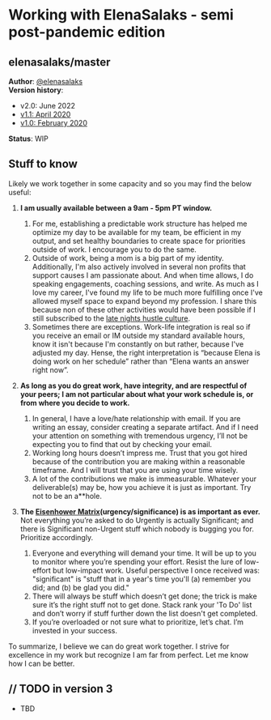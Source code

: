 # Working with ElenaSalaks - semi post-pandemic edition

## elenasalaks/master

**Author**: [@elenasalaks](https://twitter.com/elenasalaks) \
**Version history**:
* v2.0:   June 2022
* [v1.1:   April 2020](https://github.com/ElenaSalaks/Master/blob/master/READMEv1.1.md)
* [v1.0: 	February 2020](https://github.com/ElenaSalaks/Master/blob/master/READMEv1.0.md)

**Status**: WIP

## Stuff to know


Likely we work together in some capacity and so you may find the below useful:

1.	**I am usually available between a 9am - 5pm PT window.**  

    1. For me, establishing a predictable work structure has helped me optimize my day to be available for my team, be efficient in my output, and set healthy boundaries to create space for priorities outside of work. I encourage you to do the same. 
    2. Outside of work, being a mom is a big part of my identity. Additionally, I'm also actively involved in several non profits that support causes I am passionate about. And when time allows, I do speaking engagements, coaching sessions, and write. As much as I love my career, I've found my life to be much more fulfilling once I've allowed myself space to expand beyond my profession. I share this because non of these other activities would have been possible if I still subscribed to the [late nights hustle culture](https://forge.medium.com/i-just-dont-want-to-be-busy-anymore-ac4dd37c8119).
    3. Sometimes there are exceptions. Work-life integration is real so if you receive an email or IM outside my standard available hours, know it isn't because I'm constantly on but rather, because I've adjusted my day. Hense, the right interpretation is “because Elena is doing work on her schedule” rather than “Elena wants an answer right now”.

1. **As long as you do great work, have integrity, and are respectful of your peers; I am not particular about what your work schedule is, or from where you decide to work.**

    1. In general, I have a love/hate relationship with email. If you are writing an essay, consider creating a separate artifact. And if I need your attention on something with tremendous urgency, I’ll not be expecting you to find that out by checking your email.
    1. Working long hours doesn’t impress me. Trust that you got hired because of the contribution you are making within a reasonable timeframe. And I will trust that you are using your time wisely. 
    1. A lot of the contributions we make is immeasurable. Whatever your deliverable(s) may be, how you achieve it is just as important. Try not to be an a**hole.

1. **The [Eisenhower Matrix](http://www.eisenhower.me/eisenhower-matrix/)(urgency/significance) is as important as ever.** Not everything you’re asked to do Urgently is actually Significant; and there is Significant non-Urgent stuff which nobody is bugging you for. Prioritize accordingly.

    1. Everyone and everything will demand your time. It will be up to you to monitor where you’re spending your effort. Resist the lure of low-effort but low-impact work. Useful perspective I once received was: "significant" is "stuff that in a year's time you'll (a) remember you did; and (b) be glad you did."
    1. There will always be stuff which doesn’t get done; the trick is make sure it’s the right stuff not to get done. Stack rank your 'To Do' list and don’t worry if stuff further down the list doesn't get completed. 
    1. If you’re overloaded or not sure what to prioritize, let’s chat. I’m invested in your success. 

To summarize, I believe we can do great work together. I strive for excellence in my work but recognize I am far from perfect. Let me know how I can be better. 

## // TODO in version 3

*   TBD
